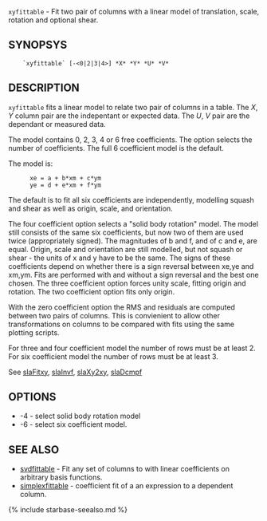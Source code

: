 

`xyfittable` - Fit two pair of columns with a linear model of translation, scale, rotation and optional shear.


SYNOPSYS
--------

```
    `xyfittable` [-<0|2|3|4>] *X* *Y* *U* *V*
```

DESCRIPTION
-----------

`xyfittable` fits a linear model to relate two pair of columns in a table.  The
*X*, *Y* column pair are the indepentant or expected data.  The *U*, *V* pair
are the dependant or measured data.

The model contains 0, 2, 3, 4 or 6 free coefficients.  The option selects
the number of coefficients.  The full 6 coefficient model is the default.

The model is:

```
      xe = a + b*xm + c*ym
      ye = d + e*xm + f*ym
```

The default is to fit all six coefficients are independently, modelling squash
and shear as well as origin, scale, and orientation.

The four coefficient option selects a "solid body rotation" model.  The model
still consists of the same six coefficients, but now two of them are used
twice (appropriately signed).  The magnitudes of b and f, and of c and e, are
equal.  Origin, scale and orientation are still modelled, but not squash or
shear - the units of x and y have to be the same.  The signs of these
coefficients depend on whether there is a sign reversal between xe,ye and
xm,ym.  Fits are performed with and without a sign reversal and the best one
chosen.  The three coefficient option forces unity scale, fitting origin and
rotation.  The two coefficient option fits only origin.

With the zero coefficient option the RMS and residuals are computed between 
two pairs of columns.  This is convienient to allow other transformations on
columns to be compared with fits using the same plotting scripts.

For three and four coefficient model the number of rows must be at least 2.
For six coefficient model the number of rows must be at least 3.

See
[slaFitxy]( slalib/slaFitxy.3.html),
[slaInvf]( slalib/slaInvf.3.html),
[slaXy2xy]( slalib/slaXy2xy.3.html),
[slaDcmpf]( slalib/slaDcmpf.3.html)

OPTIONS
-------

  * -4 - select solid body rotation model
  * -6 - select six coefficient model.

SEE ALSO
--------


- [svdfittable]( svdfittable.html) - Fit any set of columns to with linear coefficients on arbitrary basis functions.
- [simplexfittable]( simplexfittable.html) - coefficient fit of a an expression to a dependent column.


{% include starbase-seealso.md %}
